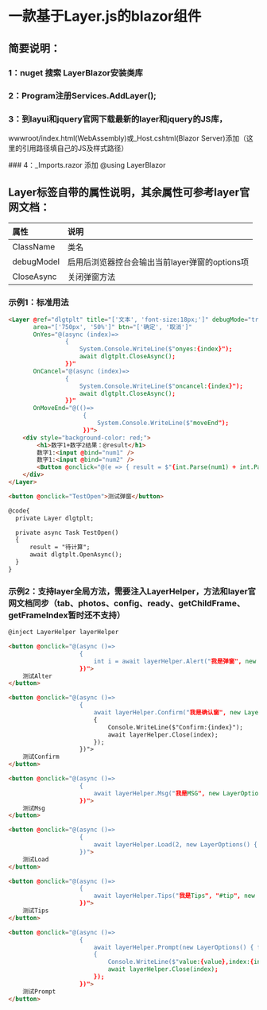 # 一款基于Layer.js的blazor组件

## 简要说明：

### 1：nuget 搜索 LayerBlazor安装类库
### 2：Program注册Services.AddLayer();
### 3：到layui和jquery官网下载最新的layer和jquery的JS库，
wwwroot/index.html(WebAssembly)或_Host.cshtml(Blazor Server)添加（这里的引用路径填自己的JS及样式路径）
<link href="script/layer/theme/default/layer.css" rel="stylesheet" />
<script src="script/jquery-{version}.min.js"></script>
<script src="script/layer/layer.js"></script>
### 4：_Imports.razor 添加 @using LayerBlazor

## Layer标签自带的属性说明，其余属性可参考layer官网文档：

|属性|说明|
|:---|:---|
|ClassName|类名|
|debugModel|启用后浏览器控台会输出当前layer弹窗的options项|
|CloseAsync|关闭弹窗方法|

### 示例1：标准用法
```html
<Layer @ref="dlgtplt" title="['文本', 'font-size:18px;']" debugMode="true" skin="layui-layer-rim" shadeClose="true" shade="0.6"
       area="['750px', '50%']" btn="['确定', '取消']"
       OnYes="@(async (index)=>
                {
                    System.Console.WriteLine($"onyes:{index}");
                    await dlgtplt.CloseAsync();
                })"
       OnCancel="@(async (index)=>
                {
                    System.Console.WriteLine($"oncancel:{index}");
                    await dlgtplt.CloseAsync();
                })"
       OnMoveEnd="@(()=>
                     {
                         System.Console.WriteLine($"moveEnd");
                     })">
    <div style="background-color: red;">
        <h1>数字1+数字2结果：@result</h1>
        数字1:<input @bind="num1" />
        数字1:<input @bind="num2" />
        <Button @onclick="@(e => { result = $"{int.Parse(num1) + int.Parse(num2)}"; })">计算</Button>
    </div>
</Layer>

<button @onclick="TestOpen">测试弹窗</button>

@code{
  private Layer dlgtplt;

  private async Task TestOpen()
  {
      result = "待计算";
      await dlgtplt.OpenAsync();
  }
}
```

### 示例2：支持layer全局方法，需要注入LayerHelper，方法和layer官网文档同步（tab、photos、config、ready、getChildFrame、getFrameIndex暂时还不支持）
```html
@inject LayerHelper layerHelper

<button @onclick="@(async ()=>
                    {
                        int i = await layerHelper.Alert("我是弹窗", new LayerOptions() { icon = 1 });
                    })">
    测试Alter
</button>

<button @onclick="@(async ()=>
                    {
                        await layerHelper.Confirm("我是确认窗", new LayerOptions() { icon = 1 }, async (index)=>
                        {
                            Console.WriteLine($"Confirm:{index}");
                            await layerHelper.Close(index);
                        });
                    })">
    测试Confirm
</button>

<button @onclick="@(async ()=>
                    {
                        await layerHelper.Msg("我是MSG", new LayerOptions() { icon = 6 });
                    })">
    测试Msg
</button>

<button @onclick="@(async ()=>
                    {
                        await layerHelper.Load(2, new LayerOptions() { time = 5 * 1000 });
                    })">
    测试Load
</button>

<button @onclick="@(async ()=>
                    {
                        await layerHelper.Tips("我是Tips", "#tip", new LayerOptions() { tips = "1" });
                    })">
    测试Tips
</button>

<button @onclick="@(async ()=>
                    {
                        await layerHelper.Prompt(new LayerOptions() { formType = 0 }, async (value, index)=> 
                        {
                            Console.WriteLine($"value:{value},index:{index}");
                            await layerHelper.Close(index);
                        });
                    })">
    测试Prompt
</button>

```
